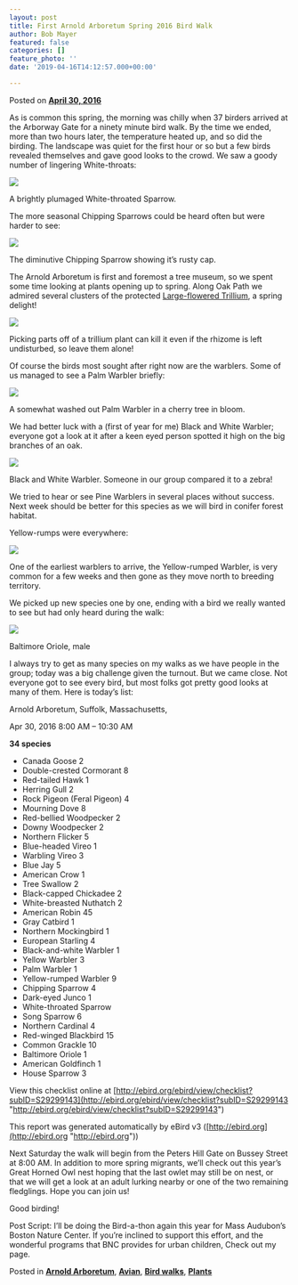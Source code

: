```yaml
---
layout: post
title: First Arnold Arboretum Spring 2016 Bird Walk
author: Bob Mayer
featured: false
categories: []
feature_photo: ''
date: '2019-04-16T14:12:57.000+00:00'

---
```


Posted on [**April 30, 2016**](http://www.arbotopia.com/first-arnold-arboretum-spring-2016-bird-walk/ "6:05 pm")

As is common this spring, the morning was chilly when 37 birders arrived at the Arborway Gate for a ninety minute bird walk. By the time we ended, more than two hours later, the temperature heated up, and so did the birding. The landscape was quiet for the first hour or so but a few birds revealed themselves and gave good looks to the crowd. We saw a goody number of lingering White-throats:

![](/images/P1110340.jpg)

A brightly plumaged White-throated Sparrow.

The more seasonal Chipping Sparrows could be heard often but were harder to see:

![](/images/P1120526-2.jpg)

The diminutive Chipping Sparrow showing it’s rusty cap.

The Arnold Arboretum is first and foremost a tree museum, so we spent some time looking at plants opening up to spring. Along Oak Path we admired several clusters of the protected [Large-flowered Trillium](https://en.wikipedia.org/wiki/Trillium), a spring delight!

![](/images/P1120618.jpg)

Picking parts off of a trillium plant can kill it even if the rhizome is left undisturbed, so leave them alone!

Of course the birds most sought after right now are the warblers. Some of us managed to see a Palm Warbler briefly:

![](/images/P1120584.jpg)

A somewhat washed out Palm Warbler in a cherry tree in bloom.

We had better luck with a (first of year for me) Black and White Warbler; everyone got a look at it after a keen eyed person spotted it high on the big branches of an oak.

![](/images/P1080314-2.jpg)

Black and White Warbler. Someone in our group compared it to a zebra!

We tried to hear or see Pine Warblers in several places without success. Next week should be better for this species as we will bird in conifer forest habitat.

Yellow-rumps were everywhere:

![](/images/P1120597.jpg)

One of the earliest warblers to arrive, the Yellow-rumped Warbler, is very common for a few weeks and then gone as they move north to breeding territory.

We picked up new species one by one, ending with a bird we really wanted to see but had only heard during the walk:

![](/images/P1080772-1.jpg)

Baltimore Oriole, male

I always try to get as many species on my walks as we have people in the group; today was a big challenge given the turnout. But we came close. Not everyone got to see every bird, but most folks got pretty good looks at many of them. Here is today’s list:

Arnold Arboretum, Suffolk, Massachusetts,

Apr 30, 2016 8:00 AM – 10:30 AM

**34 species**

* Canada Goose 2
* Double-crested Cormorant 8
* Red-tailed Hawk 1
* Herring Gull 2
* Rock Pigeon (Feral Pigeon) 4
* Mourning Dove 8
* Red-bellied Woodpecker 2
* Downy Woodpecker 2
* Northern Flicker 5
* Blue-headed Vireo 1
* Warbling Vireo 3
* Blue Jay 5
* American Crow 1
* Tree Swallow 2
* Black-capped Chickadee 2
* White-breasted Nuthatch 2
* American Robin 45
* Gray Catbird 1
* Northern Mockingbird 1
* European Starling 4
* Black-and-white Warbler 1
* Yellow Warbler 3
* Palm Warbler 1
* Yellow-rumped Warbler 9
* Chipping Sparrow 4
* Dark-eyed Junco 1
* White-throated Sparrow
* Song Sparrow 6
* Northern Cardinal 4
* Red-winged Blackbird 15
* Common Grackle 10
* Baltimore Oriole 1
* American Goldfinch 1
* House Sparrow 3

View this checklist online at [http://ebird.org/ebird/view/checklist?subID=S29299143](http://ebird.org/ebird/view/checklist?subID=S29299143 "http://ebird.org/ebird/view/checklist?subID=S29299143")

This report was generated automatically by eBird v3 ([http://ebird.org](http://ebird.org "http://ebird.org"))

Next Saturday the walk will begin from the Peters Hill Gate on Bussey Street at 8:00 AM. In addition to more spring migrants, we’ll check out this year’s Great Horned Owl nest hoping that the last owlet may still be on nest, or that we will get a look at an adult lurking nearby or one of the two remaining fledglings. Hope you can join us!

Good birding!

Post Script: I’ll be doing the Bird-a-thon again this year for Mass Audubon’s Boston Nature Center. If you’re inclined to support this effort, and the wonderful programs that BNC provides for urban children, Check out my page.

Posted in [**Arnold Arboretum**](http://www.arbotopia.com/category/arboretum/), [**Avian**](http://www.arbotopia.com/category/avian/), [**Bird walks**](http://www.arbotopia.com/category/bird-walks/), [**Plants**](http://www.arbotopia.com/category/plants/)
